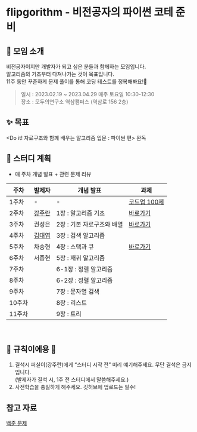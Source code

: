 # flipgorithm - 비전공자의 파이썬 코테 준비

## 💬 모임 소개
비전공자이지만 개발자가 되고 싶은 분들과 함께하는 모임입니다.
<br>알고리즘의 기초부터 다져나가는 것이 목표입니다.
<br>11주 동안 꾸준하게 문제 풀이를 통해 코딩 테스트를 정복해봐요!👊
<br>
> 일시 : 2023.02.19 ~ 2023.04.29 매주 토요일 10:30-12:30
> <br>장소 : 모두의연구소 역삼캠퍼스 (역삼로 156 2층)

## ✨ 목표
<Do it! 자료구조와 함께 배우는 알고리즘 입문 : 파이썬 편> 완독
<br>

## 🤝 스터디 계획
- 매 주차 개념 발표 + 관련 문제 리뷰

| 주차 | 발제자 | 개념 발표 | 과제 |
| --- | --- | --- | --- |
| 1주차 | - | - | [코드업 100제](https://www.codeup.kr/problemsetsol.php?psid=33) |
| 2주차 | [강주란](https://github.com/Jurannn) | 1장 : 알고리즘 기초 |[바로가기](https://github.com/Jurannn/flipgorithm/blob/main/02/Readme.md#%EA%B3%BC%EC%A0%9C---math-%EC%88%98%ED%95%99)  |
| 3주차 | 권성은 | 2장 : 기본 자료구조와 배열 | [바로가기](https://github.com/Jurannn/flipgorithm/blob/main/03/README.md#%EA%B3%BC%EC%A0%9C---math-%EC%88%98%ED%95%99) |
| 4주차 | [김대엽](https://github.com/kimdaeyeobbb) | 3장 : 검색 알고리즘 |  |
| 5주차 | 차승현 | 4장 : 스택과 큐 |[바로가기](https://github.com/Jurannn/flipgorithm/tree/main/05#%EA%B3%BC%EC%A0%9C---data-structre-%EC%9E%90%EB%A3%8C%EA%B5%AC%EC%A1%B0) |
| 6주차 | 서종현 | 5장 : 재귀 알고리즘 |  |
| 7주차 |  | 6-1장 : 정렬 알고리즘|  |
| 8주차 |  | 6-2장 : 정렬 알고리즘 |  |
| 9주차 |  | 7장 : 문자열 검색 |  |
| 10주차 |  | 8장 : 리스트 |  |
| 11주차 |  | 9장 : 트리 |  |

<br>

## 🐲 규칙이에용 🐲

1. 결석시 퍼실이(강주란)에게 “스터디 시작 전” 미리 얘기해주세요. 무단 결석은 금지입니다. <br> (발제자가 결석 시, 1주 전 스터디에서 말씀해주세요.)
2. 사전학습을 충실하게 해주세요. 깃허브에 업로드는 필수!


## 참고 자료
[백준 문제](https://github.com/tony9402/baekjoon)
